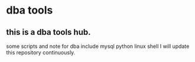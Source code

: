 # dba tools
## this is a dba tools hub.

some scripts and note for dba
include mysql python linux shell
I will update this repository continuously.
